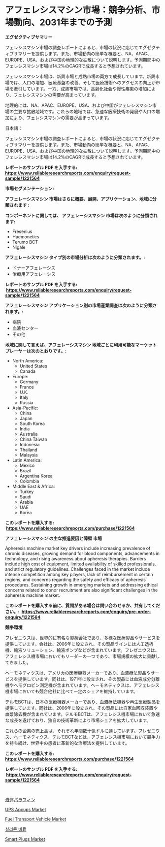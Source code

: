 <p><h1>アフェレシスマシン市場：競争分析、市場動向、2031年までの予測</h1></p><p><strong>エグゼクティブサマリー</strong></p>
<p><p>フェレシスマシン市場の調査レポートによると、市場の状況に応じてエグゼクティブサマリーを提供します。また、市場動向の簡単な概要と、NA、APAC、EUROPE、USA、および中国の地理的な拡散について説明します。予測期間中のフェレシスマシン市場は14.2%のCAGRで成長すると予想されています。</p><p>フェレシスマシン市場は、新興市場と成熟市場の両方で成長しています。新興市場では、人口の増加、医療基盤の改善、そして医療技術へのアクセスの向上が市場を牽引しています。一方、成熟市場では、高齢化社会や慢性疾患の増加により、フェレシスマシンの需要が高まっています。</p><p>地理的には、NA、APAC、EUROPE、USA、および中国がフェレシスマシン市場の主要な拡散地域です。これらの地域では、急速な医療技術の発展や人口の増加により、フェレシスマシンの需要が高まっています。</p><p>日本語：</p><p>フェレシスマシン市場の調査レポートによると、市場の状況に応じてエグゼクティブサマリーを提供します。また、市場動向の簡単な概要と、NA、APAC、EUROPE、USA、および中国の地理的な拡散について説明します。予測期間中のフェレシスマシン市場は14.2%のCAGRで成長すると予想されています。</p></p>
<p><strong>レポートのサンプル PDF を入手する: <a href="https://www.reliableresearchreports.com/enquiry/request-sample/1221564">https://www.reliableresearchreports.com/enquiry/request-sample/1221564</a></strong></p>
<p><strong>市場セグメンテーション:</strong></p>
<p><strong> アフェレーシスマシン 市場はさらに概要、展開、アプリケーション、地域に分類されます :</strong></p>
<p><strong>コンポーネントに関しては、 アフェレーシスマシン 市場は次のように分類されます: &nbsp;</strong></p>
<p><ul><li>Fresenius</li><li>Haemonetics</li><li>Terumo BCT</li><li>Nigale</li></ul></p>
<p><strong> アフェレーシスマシン タイプ別の市場分析は次のように分類されます。:</strong></p>
<p><ul><li>ドナーアフェレーシス</li><li>治療用アフェレーシス</li></ul></p>
<p><strong>レポートのサンプル PDF を入手する: &nbsp;<a href="https://www.reliableresearchreports.com/enquiry/request-sample/1221564">https://www.reliableresearchreports.com/enquiry/request-sample/1221564</a></strong></p>
<p><strong> アフェレーシスマシン アプリケーション別の市場産業調査は次のように分類されます。:</strong></p>
<p><ul><li>病院</li><li>血液センター</li><li>その他</li></ul></p>
<p><strong>地域に関して言えば、アフェレーシスマシン 地域ごとに利用可能なマーケットプレーヤーは次のとおりです。:</strong></p>
<p><ul>
    <li>
        North America:
        <ul>
            <li>United States</li>
            <li>Canada</li>
        </ul>
    </li>
    <li>
        Europe:
        <ul>
            <li>Germany</li>
            <li>France</li>
            <li>U.K.</li>
            <li>Italy</li>
            <li>Russia</li>
        </ul>
    </li>
    <li>
        Asia-Pacific:
        <ul>
            <li>China</li>
            <li>Japan</li>
            <li>South Korea</li>
            <li>India</li>
            <li>Australia</li>
            <li>China Taiwan</li>
            <li>Indonesia</li>
            <li>Thailand</li>
            <li>Malaysia</li>
        </ul>
    </li>
    <li>
        Latin America:
        <ul>
            <li>Mexico</li>
            <li>Brazil</li>
            <li>Argentina Korea</li>
            <li>Colombia</li>
        </ul>
    </li>
    <li>
        Middle East & Africa:
        <ul>
            <li>Turkey</li>
            <li>Saudi</li>
            <li>Arabia</li>
            <li>UAE</li>
            <li>Korea</li>
        </ul>
    </li>
    </ul></p>
<p><strong>このレポートを購入する: &nbsp;<a href="https://www.reliableresearchreports.com/purchase/1221564">https://www.reliableresearchreports.com/purchase/1221564</a></strong></p>
<p><strong>アフェレーシスマシン の主な推進要因と障壁 市場</strong></p>
<p><p>Apheresis machine market key drivers include increasing prevalence of chronic diseases, growing demand for blood components, advancements in technology, and rising awareness about apheresis therapies. Barriers include high cost of equipment, limited availability of skilled professionals, and strict regulatory guidelines. Challenges faced in the market include intense competition among key players, lack of reimbursement in certain regions, and concerns regarding the safety and efficacy of apheresis procedures. Sustaining growth in emerging markets and addressing ethical concerns related to donor recruitment are also significant challenges in the apheresis machine market.</p></p>
<p><strong>このレポートを購入する前に、質問がある場合は問い合わせるか、共有してください。:&nbsp; <a href="https://www.reliableresearchreports.com/enquiry/pre-order-enquiry/1221564">https://www.reliableresearchreports.com/enquiry/pre-order-enquiry/1221564</a></strong></p>
<p><strong>競争環境</strong></p>
<p><p>フレゼニウスは、世界的に有名な製薬会社であり、多様な医療製品やサービスを提供しています。会社は、2006年に設立され、その製品ラインには人工透析機、輸液ソリューション、輸液ポンプなどが含まれています。フレゼニウスは、アフェレシス機市場においてもリーダーの一つであり、市場規模の拡大に貢献してきました。</p><p>ヘーモネティクスは、アメリカの医療機器メーカーであり、血液療法製品やサービスを提供しています。同社は、1971年に設立され、その製品には血液成分分離機やヘモグロビン測定機が含まれています。ヘーモネティクスは、アフェレシス機市場においても競合他社に比べて一定のシェアを維持しています。</p><p>テルモBCTは、日本の医療機器メーカーであり、血液療法機器や再生医療製品を提供しています。同社は、2006年に設立され、その製品には自家血回収装置や血漿除去機が含まれています。テルモBCTは、アフェレシス機市場において急速な成長を遂げており、独自の技術革新により市場シェアを拡大しています。</p><p>これらの企業の売上高は、それぞれ年間数十億ドルに達しています。フレゼニウス、ヘーモネティクス、テルモBCTなどは、アフェレシス機市場において競争力を持ち続け、世界中の患者に革新的な治療法を提供しています。</p></p>
<p><strong>このレポートを購入する: &nbsp; <a href="https://www.reliableresearchreports.com/purchase/1221564">https://www.reliableresearchreports.com/purchase/1221564</a></strong></p>
<p><strong>レポートのサンプル PDF を入手する: &nbsp;<a href="https://www.reliableresearchreports.com/enquiry/request-sample/1221564">https://www.reliableresearchreports.com/enquiry/request-sample/1221564</a></strong><strong></strong></p>
<p>&nbsp;</p>
<p><p><a href="https://medium.com/@nofrinla/%E6%B6%B2%E4%BD%93%E3%83%91%E3%83%A9%E3%83%95%E3%82%A3%E3%83%B3%E5%B8%82%E5%A0%B4%E3%81%AE%E5%B1%95%E6%9C%9B-%E6%A5%AD%E7%95%8C%E6%A6%82%E8%A6%81%E3%81%A8%E4%BA%88%E6%B8%AC-2024%E5%B9%B4%E3%81%8B%E3%82%892031%E5%B9%B4-ea92a6e64726">液体パラフィン</a></p><p><a href="https://shimmer-gardenia-37a.notion.site/UPS-Apcups-Market-Size-Share-Trends-Analysis-Report-By-Application-Regional-Outlook-Competitive-396f5024de4041b58852b95b21094ff3">UPS Apcups Market</a></p><p><a href="https://github.com/markusgodoy/Market-Research-Report-List-2/blob/main/fuel-transport-vehicle-market.md">Fuel Transport Vehicle Market</a></p><p><a href="https://medium.com/@ppekbp22499696/%EA%B7%9C%EB%AA%A8%EA%B0%80-%ED%99%95%EC%9E%A5%EB%90%98%EA%B3%A0-%EC%8B%9C%EC%9E%A5-%EC%84%B1%EC%9E%A5-%EC%B6%94%EC%84%B8%EC%9D%B8-%EC%8B%A4%EB%A6%AC%EC%BD%98-%EB%B9%84%EB%A3%8C-%EC%8B%9C%EC%9E%A5-%EC%A0%90%EC%9C%A0%EC%9C%A8-%EC%A7%84%ED%99%94-%EB%B0%8F-%EC%8B%9C%EC%9E%A5-%EC%84%B1%EC%9E%A5-%ED%8A%B8%EB%A0%8C%EB%93%9C-2024-2031-2a24d25bd491">실리콘 비료</a></p><p><a href="https://view.publitas.com/reportprime-1/smart-plugs-market-centers-on-aspects-such-as-market-growth-market-share-market-opportunity-and-projected-forecasts-spanning-from-2024-to-2031/">Smart Plugs Market</a></p></p>